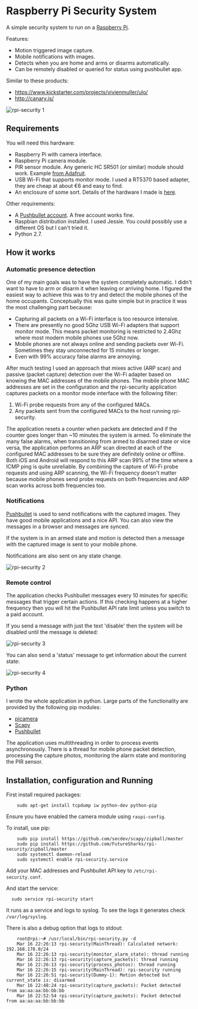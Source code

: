 # Raspberry Pi Security System

A simple security system to run on a [Raspberry Pi](https://www.raspberrypi.org/).

Features:
  - Motion triggered image capture.
  - Mobile notifications with images.
  - Detects when you are home and arms or disarms automatically.
  - Can be remotely disabled or queried for status using pushbullet app.

Similar to these products:

  - https://www.kickstarter.com/projects/vivienmuller/ulo/
  - http://canary.is/

![rpi-security 1](../master/images/rpi-security-1.jpg?raw=true)

## Requirements

You will need this hardware:
  - Raspberry Pi with camera interface.
  - Raspberry Pi camera module.
  - PIR sensor module. Any generic HC SR501 (or similar) module should work. Example [from Adafruit](https://www.adafruit.com/products/189).
  - USB Wi-Fi that supports monitor mode. I used a RT5370 based adapter, they are cheap at about €6 and easy to find.
  - An enclosure of some sort. Details of the hardware I made is [here](hardware).

Other requirements:
  - A [Pushbullet account](https://www.pushbullet.com). A free account works fine.
  - Raspbian distribution installed. I used Jessie. You could possibly use a different OS but I can't tried it.
  - Python 2.7.

## How it works

### Automatic presence detection

One of my main goals was to have the system completely automatic. I didn't want to have to arm or disarm it when leaving or arriving home. I figured the easiest way to achieve this was to try and detect the mobile phones of the home occupants. Conceptually this was quite simple but in practice it was the most challenging part because:
  - Capturing all packets on a Wi-Fi interface is too resource intensive.
  - There are presently no good 5Ghz USB Wi-Fi adapters that support monitor mode. This means packet monitoring is restricted to 2.4Ghz where most modern mobile phones use 5Ghz now.
  - Mobile phones are not always online and sending packets over Wi-Fi. Sometimes they stay unconnected for 15 minutes or longer.
  - Even with 99% accuracy false alarms are annoying.

After much testing I used an approach that mixes active (ARP scan) and passive (packet capture) detection over the Wi-Fi adapter based on knowing the MAC addresses of the mobile phones. The mobile phone MAC addresses are set in the configuration and the rpi-security application captures packets on a monitor mode interface with the following filter:
1. Wi-Fi probe requests from any of the configured MACs.
2. Any packets sent from the configured MACs to the host running rpi-security.

The application resets a counter when packets are detected and if the counter goes longer than ~10 minutes the system is armed. To eliminate the many false alarms, when transitioning from armed to disarmed state or vice versa, the application performs an ARP scan directed at each of the configured MAC addresses to be sure they are definitely online or offline. Both iOS and Android will respond to this ARP scan 99% of the time where a ICMP ping is quite unreliable. By combining the capture of Wi-Fi probe requests and using ARP scanning, the Wi-Fi frequency doesn't matter because mobile phones send probe requests on both frequencies and ARP scan works across both frequencies too.

### Notifications

[Pushbullet](https://www.pushbullet.com/) is used to send notifications with the captured images. They have good mobile applications and a nice API. You can also view the messages in a browser and messages are synced.

If the system is in an armed state and motion is detected then a message with the captured image is sent to your mobile phone.

Notifications are also sent on any state change.

![rpi-security 2](../master/images/rpi-security-notification.png?raw=true)

### Remote control

The application checks Pushbullet messages every 10 minutes for specific messages that trigger certain actions. If this checking happens at a higher frequency then you will hit the Pushbullet API rate limit unless you switch to a paid account.

If you send a message with just the text 'disable' then the system will be disabled until the message is deleted:

![rpi-security 3](../master/images/rpi-security-disable-message.png?raw=true)


You can also send a 'status' message to get information about the current state:

![rpi-security 4](../master/images/rpi-security-status-message.png?raw=true)

### Python

I wrote the whole application in python. Large parts of the functionality are provided by the following pip modules:
  - [picamera](https://github.com/waveform80/picamera)
  - [Scapy](http://www.secdev.org/projects/scapy/)
  - [Pushbullet](https://github.com/randomchars/pushbullet.py)

The application uses multithreading in order to process events asynchronously. There is a thread for mobile phone packet detection, processing the capture photos, monitoring the alarm state and monitoring the PIR sensor.

## Installation, configuration and Running

First install required packages:

        sudo apt-get install tcpdump iw python-dev python-pip

Ensure you have enabled the camera module using ``raspi-config``.

To install, use pip:

        sudo pip install https://github.com/secdev/scapy/zipball/master
        sudo pip install https://github.com/FutureSharks/rpi-security/zipball/master
        sudo systemctl daemon-reload
        sudo systemctl enable rpi-security.service

Add your MAC addresses and Pushbullet API key to ``/etc/rpi-security.conf``.

And start the service:

      sudo service rpi-security start

It runs as a service and logs to syslog. To see the logs it generates check ``/var/log/syslog``.

There is also a debug option that logs to stdout:

        root@rpi:~# /usr/local/bin/rpi-security.py -d
        Mar 16 22:26:13 rpi-security(MainThread): Calculated network: 192.168.178.0/24
        Mar 16 22:26:13 rpi-security(monitor_alarm_state): thread running
        Mar 16 22:26:13 rpi-security(capture_packets): thread running
        Mar 16 22:26:13 rpi-security(process_photos): thread running
        Mar 16 22:26:15 rpi-security(MainThread): rpi-security running
        Mar 16 22:26:51 rpi-security(Dummy-1): Motion detected but current_state is: disarmed
        Mar 16 22:48:24 rpi-security(capture_packets): Packet detected from aa:aa:aa:bb:bb:bb
        Mar 16 22:52:54 rpi-security(capture_packets): Packet detected from aa:aa:aa:bb:bb:bb
